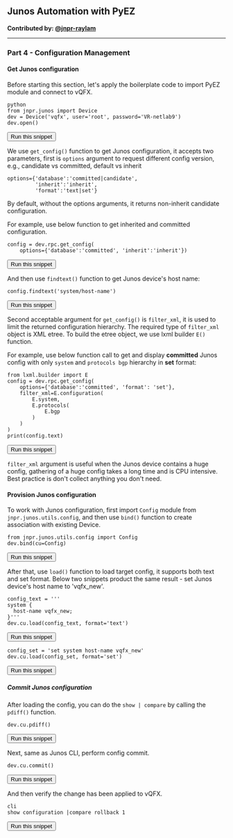 ## Junos Automation with PyEZ

**Contributed by: [@jnpr-raylam](https://github.com/jnpr-raylam)**

---

### Part 4 - Configuration Management

#### Get Junos configuration

Before starting this section, let's apply the boilerplate code to import PyEZ module and connect to vQFX.

```
python
from jnpr.junos import Device
dev = Device('vqfx', user='root', password='VR-netlab9')
dev.open()
```
<button type="button" class="btn btn-primary btn-sm" onclick="runSnippetInTab('linux', 0)">Run this snippet</button>

We use `get_config()` function to get Junos configuration, it accepts two parameters, first is `options` argument to request different config version, e.g., candidate vs committed, default vs inherit

```
options={'database':'committed|candidate',
         'inherit':'inherit',
         'format':'text|set'}
```

By default, without the options arguments, it returns non-inherit candidate configuration.

For example, use below function to get inherited and committed configuration.

```
config = dev.rpc.get_config(
    options={'database':'committed', 'inherit':'inherit'})
```
<button type="button" class="btn btn-primary btn-sm" onclick="runSnippetInTab('linux', 2)">Run this snippet</button>

And then use `findtext()` function to get Junos device's host name:

```
config.findtext('system/host-name')
```
<button type="button" class="btn btn-primary btn-sm" onclick="runSnippetInTab('linux', 3)">Run this snippet</button>

Second acceptable argument for `get_config()` is `filter_xml`, it is used to limit the returned configuration hierarchy. The required type of `filter_xml` object is XML etree. To build the etree object, we use lxml builder `E()` function.

For example, use below function call to get and display **committed** Junos config with only `system` and `protocols bgp` hierarchy in **set** format:

```
from lxml.builder import E
config = dev.rpc.get_config(
    options={'database':'committed', 'format': 'set'},
    filter_xml=E.configuration(
        E.system,
        E.protocols(
            E.bgp
        )
    )
)
print(config.text)
```
<button type="button" class="btn btn-primary btn-sm" onclick="runSnippetInTab('linux', 4)">Run this snippet</button>

`filter_xml` argument is useful when the Junos device contains a huge config, gathering of a huge config takes a long time and is CPU intensive. Best practice is don't collect anything you don't need.

#### Provision Junos configuration

To work with Junos configuration, first import `Config` module from `jnpr.junos.utils.config`, and then use `bind()` function to create association with existing Device.

```
from jnpr.junos.utils.config import Config
dev.bind(cu=Config)
```
<button type="button" class="btn btn-primary btn-sm" onclick="runSnippetInTab('linux', 5)">Run this snippet</button>

After that, use `load()` function to load target config, it supports both text and set format. Below two snippets product the same result - set Junos device's host name to 'vqfx_new'.

```
config_text = '''
system {
  host-name vqfx_new;
}'''
dev.cu.load(config_text, format='text')
```
<button type="button" class="btn btn-primary btn-sm" onclick="runSnippetInTab('linux', 6)">Run this snippet</button>

```
config_set = 'set system host-name vqfx_new'
dev.cu.load(config_set, format='set')
```
<button type="button" class="btn btn-primary btn-sm" onclick="runSnippetInTab('linux', 7)">Run this snippet</button>

##### Commit Junos configuration

After loading the config, you can do the `show | compare` by calling the `pdiff()` function.

```
dev.cu.pdiff()
```
<button type="button" class="btn btn-primary btn-sm" onclick="runSnippetInTab('linux', 8)">Run this snippet</button>

Next, same as Junos CLI, perform config commit.

```
dev.cu.commit()
```
<button type="button" class="btn btn-primary btn-sm" onclick="runSnippetInTab('linux', 9)">Run this snippet</button>

And then verify the change has been applied to vQFX.

```
cli
show configuration |compare rollback 1
```
<button type="button" class="btn btn-primary btn-sm" onclick="runSnippetInTab('vqfx', 10)">Run this snippet</button>
